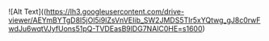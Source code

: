 ![Alt Text]((https://lh3.googleusercontent.com/drive-viewer/AEYmBYTgD8I5jOl5i9lZsVnVEIib_SW2JMDS5TIr5xYQtwg_gJ8c0rwFwdJu6wqtVJyfUons51pQ-TVDEasB9lDG7NAlC0HE=s1600)
